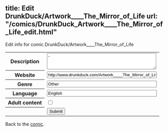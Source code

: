 title: Edit DrunkDuck/Artwork____The_Mirror_of_Life
url: "/comics/DrunkDuck_Artwork____The_Mirror_of_Life_edit.html"
---
Edit info for comic DrunkDuck/Artwork____The_Mirror_of_Life

<form name="comic" action="http://gaepostmail.appspot.com/comic/" method="post">
<table class="comicinfo">
<tr>
<th>Description</th><td><textarea name="description" cols="40" rows="3">-</textarea></td>
</tr>
<tr>
<th>Website</th><td><input type="text" name="url" value="http://www.drunkduck.com/Artwork____The_Mirror_of_Life/" size="40"/></td>
</tr>
<tr>
<th>Genre</th><td><input type="text" name="genre" value="Other" size="40"/></td>
</tr>
<tr>
<th>Language</th><td><input type="text" name="language" value="English" size="40"/></td>
</tr>
<tr>
<th>Adult content</th><td><input type="checkbox" name="adult" value="adult" /></td>
</tr>
<tr>
<th></th><td>
<input type="hidden" name="comic" value="DrunkDuck_Artwork____The_Mirror_of_Life" />
<input type="submit" name="submit" value="Submit" />
</td>
</tr>
</table>
</form>

Back to the [comic](DrunkDuck_Artwork____The_Mirror_of_Life.html).
